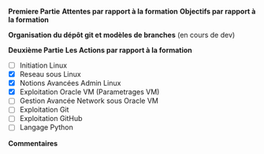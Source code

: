 
**Premiere Partie**
**Attentes par rapport à la formation**
**Objectifs par rapport à la formation**

**Organisation du dépôt git et modèles de branches**
(en cours de dev)

**Deuxième Partie**
**Les Actions par rapport à la formation**

- [ ] Initiation Linux
- [x] Reseau sous Linux
- [x] Notions Avancées Admin Linux
- [x] Exploitation Oracle VM (Parametrages VM)
- [ ] Gestion Avancée Network sous Oracle VM
- [ ] Exploitation Git
- [ ] Exploitation GitHub
- [ ] Langage Python

**Commentaires**

